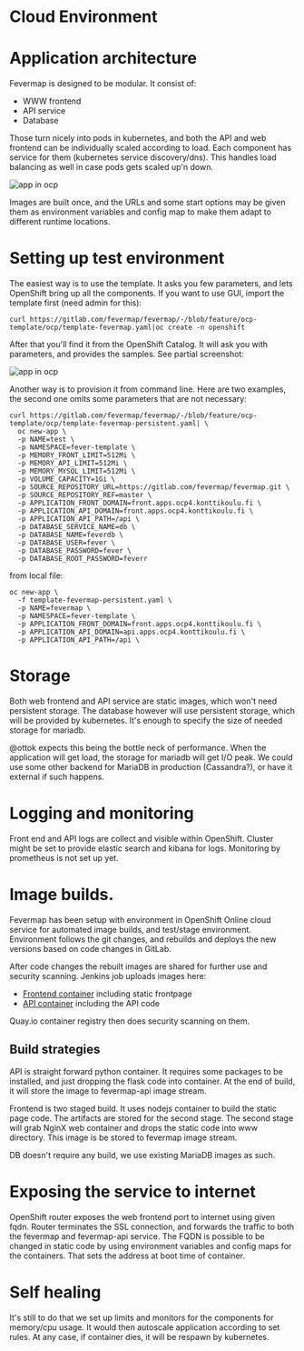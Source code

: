 Cloud Environment
=================

# Application architecture

Fevermap is designed to be modular. It consist of:

* WWW frontend
* API service
* Database

Those turn nicely into pods in kubernetes, and both the API and web frontend can
be individually scaled according to load. Each component has service for them
(kubernetes service discovery/dns). This handles load balancing as well in case
pods gets scaled up'n down.

![app in ocp](https://gitlab.com/fevermap/fevermap/-/raw/master/ocp/ocp-app.png)

Images are built once, and the URLs and some start options may be given them as
environment variables and config map to make them adapt to different runtime
locations.

# Setting up test environment

The easiest way is to use the template. It asks you few parameters, and
lets OpenShift bring up all the components. If you want to use GUI, import the
template first (need admin for this):

```
curl https://gitlab.com/fevermap/fevermap/-/blob/feature/ocp-template/ocp/template-fevermap.yaml|oc create -n openshift
```

After that you'll find it from the OpenShift Catalog. It will ask you with parameters,
and provides the samples. See partial screenshot:

![app in ocp](https://gitlab.com/fevermap/fevermap/-/raw/master/ocp/ocp-template.png)

Another way is to provision it from command line. Here are two examples, the second
one omits some parameters that are not necessary:

```
curl https://gitlab.com/fevermap/fevermap/-/blob/feature/ocp-template/ocp/template-fevermap-persistent.yaml| \
  oc new-app \
  -p NAME=test \
  -p NAMESPACE=fever-template \
  -p MEMORY_FRONT_LIMIT=512Mi \
  -p MEMORY_API_LIMIT=512Mi \
  -p MEMORY_MYSQL_LIMIT=512Mi \
  -p VOLUME_CAPACITY=1Gi \
  -p SOURCE_REPOSITORY_URL=https://gitlab.com/fevermap/fevermap.git \
  -p SOURCE_REPOSITORY_REF=master \
  -p APPLICATION_FRONT_DOMAIN=front.apps.ocp4.konttikoulu.fi \
  -p APPLICATION_API_DOMAIN=front.apps.ocp4.konttikoulu.fi \
  -p APPLICATION_API_PATH=/api \
  -p DATABASE_SERVICE_NAME=db \
  -p DATABASE_NAME=feverdb \
  -p DATABASE_USER=fever \
  -p DATABASE_PASSWORD=fever \
  -p DATABASE_ROOT_PASSWORD=feverr
```

from local file:

```
oc new-app \
  -f template-fevermap-persistent.yaml \
  -p NAME=fevermap \
  -p NAMESPACE=fever-template \
  -p APPLICATION_FRONT_DOMAIN=front.apps.ocp4.konttikoulu.fi \
  -p APPLICATION_API_DOMAIN=api.apps.ocp4.konttikoulu.fi \
  -p APPLICATION_API_PATH=/api \
```

# Storage

Both web frontend and API service are static images, which won't need persistent
storage. The database however will use persistent storage, which will be
provided by kubernetes. It's enough to specify the size of needed storage for
mariadb.

@ottok expects this being the bottle neck of performance. When the
application will get load, the storage for mariadb will get I/O peak. We could
use some other backend for MariaDB in production (Cassandra?), or have it
external if such happens.

# Logging and monitoring

Front end and API logs are collect and visible within OpenShift. Cluster might
be set to provide elastic search and kibana for logs. Monitoring by prometheus
is not set up yet.

# Image builds.

Fevermap has been setup with environment in OpenShift Online cloud service for
automated image builds, and test/stage environment. Environment follows the git
changes, and rebuilds and deploys the new versions based on code changes in
GitLab.

After code changes the rebuilt images are shared for further use and security
scanning. Jenkins job uploads images here:

* [Frontend container](https://quay.io/repository/fevermap/fevermap) including
  static frontpage
* [API container](https://quay.io/repository/fevermap/fevermap-api) including
  the API code

Quay.io container registry then does security scanning on them.

## Build strategies

API is straight forward python container. It requires some packages to be
installed, and just dropping the flask code into container. At the end of build,
it will store the image to fevermap-api image stream.

Frontend is two staged build. It uses nodejs container to build the static page
code. The artifacts are stored for the second stage. The second stage will grab
NginX web container and drops the static code into www directory. This image is
be stored to fevermap image stream.

DB doesn't require any build, we use existing MariaDB images as such.

# Exposing the service to internet

OpenShift router exposes the web frontend port to internet using given fqdn.
Router terminates the SSL connection, and forwards the traffic to both the
fevermap and fevermap-api service. The FQDN is possible to be changed in static
code by using environment variables and config maps for the containers. That
sets the address at boot time of container.

# Self healing

It's still to do that we set up limits and monitors for the components for
memory/cpu usage. It would then autoscale application according to set rules. At
any case, if container dies, it will be respawn by kubernetes.
